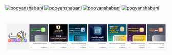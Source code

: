 [![pooyanshabani](https://img.shields.io/badge/PHP-80-blue)](https://pooyan-shabani.ir)
[![pooyanshabani](https://img.shields.io/badge/HTML-90-red)](https://pooyan-shabani.ir)
[![pooyanshabani](https://img.shields.io/badge/CSS-90-green)](https://pooyan-shabani.ir)
[![pooyanshabani](https://img.shields.io/badge/JS-75-yellow)](https://pooyan-shabani.ir)
#
[![pooyanshabani](/img/zhaket.com-darsad-store.jpg)](https://pooyan-shabani.ir)
#

